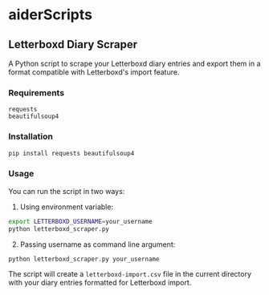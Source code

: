 # aiderScripts

## Letterboxd Diary Scraper

A Python script to scrape your Letterboxd diary entries and export them in a format compatible with Letterboxd's import feature.

### Requirements

```
requests
beautifulsoup4
```

### Installation

```bash
pip install requests beautifulsoup4
```

### Usage

You can run the script in two ways:

1. Using environment variable:
```bash
export LETTERBOXD_USERNAME=your_username
python letterboxd_scraper.py
```

2. Passing username as command line argument:
```bash
python letterboxd_scraper.py your_username
```

The script will create a `letterboxd-import.csv` file in the current directory with your diary entries formatted for Letterboxd import.
